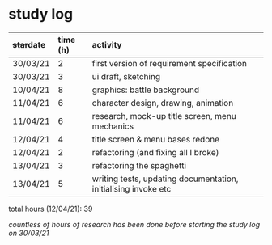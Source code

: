 # study log

| ~~star~~date | time (h) | activity |
|:---|:---|:---|
| 30/03/21 | 2 | first version of requirement specification |
| 30/03/21 | 3 | ui draft, sketching |
| 10/04/21 | 8 | graphics: battle background |
| 11/04/21 | 6 | character design, drawing, animation |
| 11/04/21 | 6 | research, mock-up title screen, menu mechanics | 
| 12/04/21 | 4 | title screen & menu bases redone | 
| 12/04/21 | 2 | refactoring (and fixing all I broke) |
| 13/04/21 | 3 | refactoring the spaghetti | 
| 13/04/21 | 5 | writing tests, updating documentation, initialising invoke etc |

total hours (12/04/21): 39

*countless of hours of research has been done before starting the study log on 30/03/21*
